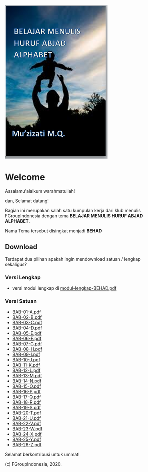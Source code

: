 
[1]: https://github.com/fgroupindonesia/BEHAD/blob/master/modul-lengkap-BEHAD.pdf
[2]: https://github.com/fgroupindonesia/BEHAD/blob/master/misc/__screenshot.png
[![Preview][2]][1]

# Welcome

Assalamu'alaikum warahmatullah!

dan, Selamat datang!

Bagian ini merupakan salah satu kumpulan kerja dari klub menulis FGroupIndonesia dengan tema **BELAJAR MENULIS HURUF ABJAD ALPHABET**.

Nama Tema tersebut disingkat menjadi **BEHAD**

## Download 

Terdapat dua pilihan apakah ingin mendownload satuan / lengkap sekaligus?

### Versi Lengkap

- versi modul lengkap di [modul-lengkap-BEHAD.pdf](modul-lengkap-BEHAD.pdf)


### Versi Satuan

- [BAB-01-A.pdf](individual-page/BAB-01-A.pdf)
- [BAB-02-B.pdf](individual-page/BAB-02-B.pdf)
- [BAB-03-C.pdf](individual-page/BAB-03-C.pdf)
- [BAB-04-D.pdf](individual-page/BAB-04-D.pdf)
- [BAB-05-E.pdf](individual-page/BAB-05-E.pdf)
- [BAB-06-F.pdf](individual-page/BAB-06-F.pdf)
- [BAB-07-G.pdf](individual-page/BAB-07-G.pdf)
- [BAB-08-H.pdf](individual-page/BAB-08-H.pdf)
- [BAB-09-I.pdf](individual-page/BAB-09-I.pdf)
- [BAB-10-J.pdf](individual-page/BAB-10-J.pdf)
- [BAB-11-K.pdf](individual-page/BAB-11-K.pdf)
- [BAB-12-L.pdf](individual-page/BAB-12-L.pdf)
- [BAB-13-M.pdf](individual-page/BAB-13-M.pdf)
- [BAB-14-N.pdf](individual-page/BAB-14-N.pdf)
- [BAB-15-O.pdf](individual-page/BAB-15-O.pdf)
- [BAB-16-P.pdf](individual-page/BAB-16-P.pdf)
- [BAB-17-Q.pdf](individual-page/BAB-17-Q.pdf)
- [BAB-18-R.pdf](individual-page/BAB-18-R.pdf)
- [BAB-19-S.pdf](individual-page/BAB-19-S.pdf)
- [BAB-20-T.pdf](individual-page/BAB-20-T.pdf)
- [BAB-21-U.pdf](individual-page/BAB-21-U.pdf)
- [BAB-22-V.pdf](individual-page/BAB-22-V.pdf)
- [BAB-23-W.pdf](individual-page/BAB-23-W.pdf)
- [BAB-24-X.pdf](individual-page/BAB-24-X.pdf)
- [BAB-25-Y.pdf](individual-page/BAB-25-Y.pdf)
- [BAB-26-Z.pdf](individual-page/BAB-26-Z.pdf)

	
Selamat berkontribusi untuk ummat!

(c) FGroupIndonesia, 2020.
